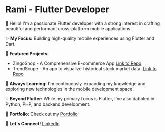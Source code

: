 # Rami - Flutter Developer

👋 Hello! I'm a passionate Flutter developer with a strong interest in crafting beautiful and performant cross-platform mobile applications.

✨ **My Focus:** Building high-quality mobile experiences using Flutter and Dart.

🚀 **Featured Projects:** 
- ZingoShop - A Comprehensive E-commerce App [Link to Repo](https://github.com/RotRot-pi/ZingoShop)
- TrendScope - An app to visualize historical stock market data .[Link to Repo](https://github.com/RotRot-pi/TrendScope)

<!---➡️ **Check out ZingoShop to see my skills in action:**
* User-friendly interface for browsing and purchasing products.
* Efficient order management for delivery personnel.
* Powerful admin dashboard for managing the entire application.--->

🌱 **Always Learning:** I'm continuously expanding my knowledge and exploring new technologies in the mobile development space.

💡 **Beyond Flutter:** While my primary focus is Flutter, I've also dabbled in Python, PHP, and backend development.

💫 **Portfolio:** Check out my [Portfolio](https://rami-labs.vercel.app)

🤝 **Let's Connect!** [LinkedIn](https://www.linkedin.com/in/ramins1)

<!---
[![Anurag's GitHub stats](https://github-readme-stats.vercel.app/api?username=RotRot-pi)](https://github.com/RotRot-pi/github-readme-stats)--->

<!--- - 👋 Hi, I’m Ramy
- 👀 I’m interested in Flutter ,Mobile application development & IT in general
- 🌱 I’m currently learning Project management to manage my team project
- ✨ I have used Python for ML ,scrapping with scrappy and Django
- 💫 I have used PHP to build the backend of my ecommerce app
- 💞️ I’m looking to collaborate on Flutter realted projects
- 📫 You can reach me through my [LinkedIn](https://www.linkedin.com/in/ramins1)--->

<!---
RotRot-pi/RotRot-pi is a ✨ special ✨ repository because its `README.md` (this file) appears on your GitHub profile.
You can click the Preview link to take a look at your changes.
--->
